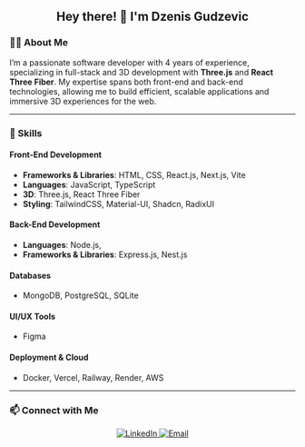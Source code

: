 <h2 align="center">Hey there! 👋 I'm Dzenis Gudzevic</h2>

### 👨‍💻 About Me

I’m a passionate software developer with 4 years of experience, specializing in full-stack and 3D development with **Three.js** and **React Three Fiber**. My expertise spans both front-end and back-end technologies, allowing me to build efficient, scalable applications and immersive 3D experiences for the web.

---

### 🔧 Skills

#### **Front-End Development**
- **Frameworks & Libraries**: HTML, CSS, React.js, Next.js, Vite  
- **Languages**: JavaScript, TypeScript  
- **3D**: Three.js, React Three Fiber  
- **Styling**: TailwindCSS, Material-UI, Shadcn, RadixUI  

#### **Back-End Development**
- **Languages**: Node.js, 
- **Frameworks & Libraries**: Express.js, Nest.js

#### **Databases**
- MongoDB, PostgreSQL, SQLite  

#### **UI/UX Tools**
- Figma  

#### **Deployment & Cloud**
- Docker, Vercel, Railway, Render, AWS  

---

### 📫 Connect with Me

<p align="center">
  <a href="https://www.linkedin.com/in/dzenis-gudzevic-41460b244/" target="_blank">
    <img src="https://img.shields.io/badge/LinkedIn-blue?style=for-the-badge&logo=linkedin" alt="LinkedIn">
  </a>
  <a href="mailto:dzenisgudzevic18@gmail.com" target="_blank">
    <img src="https://img.shields.io/badge/Email-red?style=for-the-badge&logo=gmail&logoColor=white" alt="Email">
  </a>
</p>
